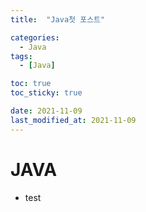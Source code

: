 ```yaml
---
title:  "Java첫 포스트" 

categories:
  - Java
tags:
  - [Java]

toc: true
toc_sticky: true

date: 2021-11-09
last_modified_at: 2021-11-09
---
```


# JAVA
- test
